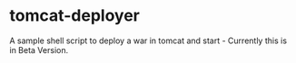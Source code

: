 # tomcat-deployer
A sample shell script to deploy a war in tomcat and start - Currently this is in Beta Version.
